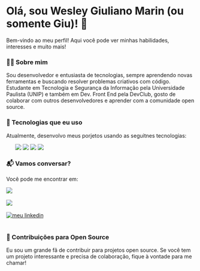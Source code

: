 # Olá, sou Wesley Giuliano Marin (ou somente Giu)! 👋

Bem-vindo ao meu perfil! Aqui você pode ver minhas habilidades, interesses e muito mais!

<div>
  <h3>👨‍💻 Sobre mim</h3>
  <p>Sou desenvolvedor e entusiasta de tecnologias, sempre aprendendo novas ferramentas e buscando resolver problemas criativos com código. Estudante em Tecnologia e Segurança da Informação pela Universidade Paulista (UNIP) e também em Dev. Front End pela DevClub, gosto de colaborar com outros desenvolvedores e aprender com a comunidade open source.</p>
</div>

<div>
  <h3>🔧 Tecnologias que eu uso</h3>
  <p>Atualmente, desenvolvo meus porjetos usando as seguitnes tecnologias:</p>
  <ul>
  <img src="https://img.shields.io/badge/JavaScript-F7DF1E?style=for-the-badge&logo=javascript&logoColor=black"/> 
    <img src="https://img.shields.io/badge/CSS3-1572B6?style=for-the-badge&logo=css3&logoColor=white"/> 
  <img src="https://img.shields.io/badge/React-20232A?style=for-the-badge&logo=react&logoColor=61DAFB"/> 
   <img src="https://img.shields.io/badge/HTML5-E34F26?style=for-the-badge&logo=html5&logoColor=white"/> 
  </ul>
</div>

<div>
  <h3>📬 Vamos conversar?</h3>
  <p>Você pode me encontrar em:</p>


  <a href="https://www.instagram.com/wesley_giuliano/" title="Visite meu insta">
  <img src="https://img.shields.io/badge/Instagram-E4405F?style=for-the-badge&logo=instagram&logoColor=white">
</a> 
<br>
<br>
 <a href="mailto:wesley.giuliano@gmail.com" title="Entre em ctt por e-mail">
  <img src="https://img.shields.io/badge/Gmail-D14836?style=for-the-badge&logo=gmail&logoColor=white">
</a> 
<br>
<br>
    
  <a href="https://www.linkedin.com/in/wesleygmarin/" title="Visite meu linkedin">
  <img src="https://img.shields.io/badge/LinkedIn-0077B5?style=for-the-badge&logo=linkedin&logoColor=white" alt="meu linkedin">
</a> 
<br>
<br>
    	
  </div>
  <h3>🔄 Contribuições para Open Source</h3>
  <p>Eu sou um grande fã de contribuir para projetos open source. Se você tem um projeto interessante e precisa de colaboração, fique à vontade para me chamar!</p>
</div>

